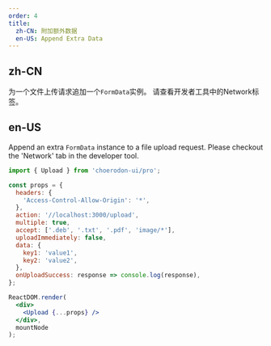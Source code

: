 ```yaml
---
order: 4
title:
  zh-CN: 附加额外数据
  en-US: Append Extra Data
---
```


## zh-CN

为一个文件上传请求追加一个`FormData`实例。
请查看开发者工具中的Network标签。

## en-US

Append an extra `FormData` instance to a file upload request.
Please checkout the 'Network' tab in the developer tool.

````jsx
import { Upload } from 'choerodon-ui/pro';

const props = {
  headers: {
    'Access-Control-Allow-Origin': '*',
  },
  action: '//localhost:3000/upload',
  multiple: true,
  accept: ['.deb', '.txt', '.pdf', 'image/*'],
  uploadImmediately: false,
  data: {
    key1: 'value1',
    key2: 'value2',
  },
  onUploadSuccess: response => console.log(response),
};

ReactDOM.render(
  <div>
    <Upload {...props} />
  </div>,
  mountNode
);

````
